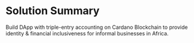 # Solution Summary

Build DApp with triple-entry accounting on Cardano Blockchain to provide identity & financial inclusiveness for informal businesses in Africa.